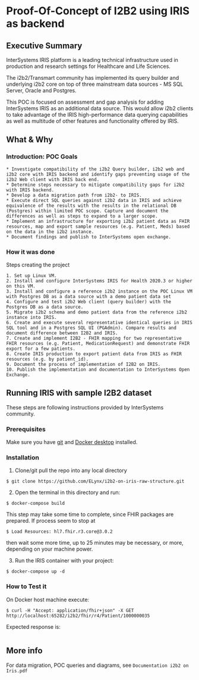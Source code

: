 # Proof-Of-Concept of I2B2 using IRIS as backend

## Executive Summary

InterSystems IRIS platform is a leading technical infrastructure used in production and research settings for Healthcare and Life Sciences.

The i2b2/Transmart community has implemented its query builder and underlying i2b2 core on top of three mainstream data sources - MS SQL Server, Oracle and Postgres.

This POC is focused on assessment and gap analysis for adding InterSystems IRIS as an additional data source. This would allow i2b2 clients to take advantage of the IRIS high-performance data querying capabilities as well as multitude of other features and functionality offered by IRIS.

## What & Why

### Introduction: POC Goals

    * Investigate compatibility of the i2b2 Query builder, i2b2 web and i2b2 core with IRIS backend and identify gaps preventing usage of the i2b2 Web client with IRIS back end.
    * Determine steps necessary to mitigate compatibility gaps for i2b2 with IRIS backend.
    * Develop a data migration path from i2b2- to IRIS.
    * Execute direct SQL queries against i2b2 data in IRIS and achieve equivalence of the results with the results in the relational DB (Postgres) within limited POC scope. Capture and document the differences as well as steps to expand to a larger scope.
    * Implement an infrastructure for exporting i2b2 patient data as FHIR resources, map and export sample resources (e.g. Patient, Meds) based on the data in the i2b2 instance.
    * Document findings and publish to InterSystems open exchange.

### How it was done

Steps creating the project

    1. Set up Linux VM.
    2. Install and configure InterSystems IRIS for Health 2020.3 or higher on this VM.
    3. Install and configure a reference i2b2 instance on the POC Linux VM with Postgres DB as a data source with a demo patient data set
    4. Configure and test i2b2 Web client (query builder) with the Postgres DB as a data source.
    5. Migrate i2b2 schema and demo patient data from the reference i2b2 instance into IRIS.
    6. Create and execute several representative identical queries in IRIS SQL tool and in a Postgres SQL UI (PGAdmin). Compare results and document difference between I2B2 and IRIS.
    7. Create and implement I2B2 - FHIR mapping for two representative FHIR resources (e.g. Patient, MedicationRequest) and demonstrate FHIR export for a few patients.
    8. Create IRIS production to export patient data from IRIS as FHIR resources (e.g. by patient_id).
    9. Document the process of implementation of I2B2 on IRIS.
    10. Publish the implementation and documentation to InterSystems Open Exchange.

## Running IRIS with sample I2B2 dataset

These steps are following instructions provided by InterSystems community.

### Prerequisites

Make sure you have [git](https://git-scm.com/book/en/v2/Getting-Started-Installing-Git) and [Docker desktop](https://www.docker.com/products/docker-desktop) installed.

### Installation 

1. Clone/git pull the repo into any local directory

```
$ git clone https://github.com/ELynx/i2b2-on-iris-raw-structure.git
```

2. Open the terminal in this directory and run:

```
$ docker-compose build
```

This step may take some time to complete, since FHIR packages are prepared. If process seem to stop at

```
$ Load Resources: hl7.fhir.r3.core@3.0.2
```

then wait some more time, up to 25 minutes may be necessary, or more, depending on your machine power.

3. Run the IRIS container with your project:

```
$ docker-compose up -d
```

### How to Test it

On Docker host machine execute:

```
$ curl -H "Accept: application/fhir+json" -X GET http://localhost:65282/i2b2/fhir/r4/Patient/1000000035
```

Expected response is:

```json

```

## More info

For data migration, POC queries and diagrams, see `Documentation i2b2 on Iris.pdf`
